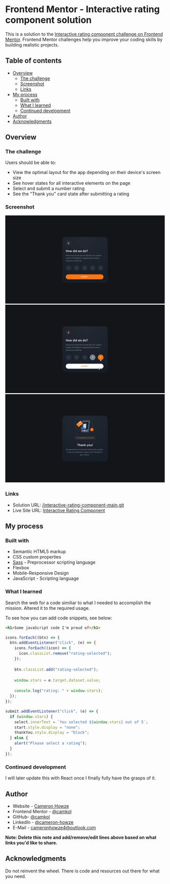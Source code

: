 # Frontend Mentor - Interactive rating component solution

This is a solution to the [Interactive rating component challenge on Frontend Mentor](https://www.frontendmentor.io/challenges/interactive-rating-component-koxpeBUmI). Frontend Mentor challenges help you improve your coding skills by building realistic projects.

## Table of contents

- [Overview](#overview)
  - [The challenge](#the-challenge)
  - [Screenshot](#screenshot)
  - [Links](#links)
- [My process](#my-process)
  - [Built with](#built-with)
  - [What I learned](#what-i-learned)
  - [Continued development](#continued-development)
- [Author](#author)
- [Acknowledgments](#acknowledgments)

## Overview

### The challenge

Users should be able to:

- View the optimal layout for the app depending on their device's screen size
- See hover states for all interactive elements on the page
- Select and submit a number rating
- See the "Thank you" card state after submitting a rating

### Screenshot

![](design/desktop-design.jpg)
![](design/active-states.jpg)
![](design/desktop-thank-you-state.jpg)

### Links

- Solution URL: [/interactive-rating-component-main.git](https://github.com/camkol/interactive-rating-component-main.git)
- Live Site URL: [Interactive Rating Component](https://camkol.github.io/interactive-rating-component-main/)

## My process

### Built with

- Semantic HTML5 markup
- CSS custom properties
- [Sass](https://sass-lang.com/) - Preprocessor scripting language
- Flexbox
- Mobile-Responsive Design
- JavaScript - Scripting language

### What I learned

Search the web for a code similiar to what I needed to accomplish the mission. Altered it to the required usage.

To see how you can add code snippets, see below:

```html
<h1>Some javaScript code I'm proud of</h1>
```

```js
icons.forEach((btn) => {
  btn.addEventListener("click", (e) => {
    icons.forEach((icon) => {
      icon.classList.remove("rating-selected");
    });

    btn.classList.add("rating-selected");

    window.stars = e.target.dataset.value;

    console.log("rating: " + window.stars);
  });
});
```

```js
submit.addEventListener("click", (e) => {
  if (window.stars) {
    select.innerText = `You selected ${window.stars} out of 5`;
    start.style.display = "none";
    thankYou.style.display = "block";
  } else {
    alert("Please select a rating");
  }
});
```

### Continued development

I will later update this with React once I finally fully have the grasps of it.

## Author

- Website - [Cameron Howze](https://camkol.github.io/)
- Frontend Mentor - [@camkol](https://www.frontendmentor.io/profile/camkol)
- GitHub- [@camkol](https://github.com/camkol)
- LinkedIn - [@cameron-howze](https://www.linkedin.com/in/cameron-howze-28a646109/)
- E-Mail - [cameronhowze4@outlook.com](mailto:cameronhowze4@outlook.com)

**Note: Delete this note and add/remove/edit lines above based on what links you'd like to share.**

## Acknowledgments

Do not reinvent the wheel. There is code and resources out there for what you need.

